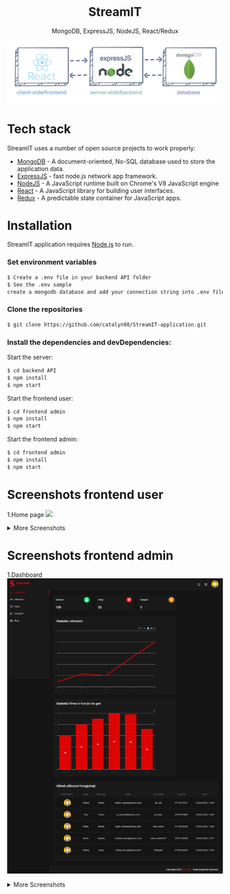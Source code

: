 <h1 align="center">
StreamIT
</h1>
<p align="center">
MongoDB, ExpressJS, NodeJS, React/Redux
</p>

<img src="https://github.com/georgesimos/readme-assets/blob/master/cinema-plus/mern.png" />

# Tech stack
StreamIT uses a number of open source projects to work properly:
* [MongoDB](https://www.mongodb.com/) - A document-oriented, No-SQL database used to store the application data.
* [ExpressJS](https://expressjs.com/) - fast node.js network app framework.
* [NodeJS](https://nodejs.org/) - A JavaScript runtime built on Chrome's V8 JavaScript engine
* [React](https://reactjs.org/) - A JavaScript library for building user interfaces.
* [Redux](https://redux.js.org/) - A predictable state container for JavaScript apps.

# Installation
StreamIT application requires [Node.js](https://nodejs.org/)  to run.

### Set environment variables 
```sh
$ Create a .env file in your backend API folder
$ See the .env sample
create a mongodb database and add your connection string into .env file
```

### Clone the repositories
```sh
$ git clone https://github.com/catalyn98/StreamIT-application.git
```

### Install the dependencies and devDependencies:
Start the server:
```sh
$ cd backend API
$ npm install 
$ npm start 
```
Start the frontend user:
```sh
$ cd frontend admin
$ npm install 
$ npm start 
```
Start the frontend admin:
```sh
$ cd frontend admin
$ npm install 
$ npm start 
```

# Screenshots frontend user 

1.Home page
<img src="https://github.com/catalyn98/StreamIT-application/blob/master/Users%20pages%20screenshots/4.Home%20page.png" />

<details>
  <summary>More Screenshots</summary>
  2.Movies page
  <img src="https://github.com/catalyn98/StreamIT-application/blob/master/Users%20pages%20screenshots/5.Movies%20page.png" />

  3.Blog page
  <img src="https://github.com/catalyn98/StreamIT-application/blob/master/Users%20pages%20screenshots/6.Blog%20page.png" />

  4.Team page
  <img src="https://github.com/catalyn98/StreamIT-application/blob/master/Users%20pages%20screenshots/7.Team%20page.png" />

  5.Contact us page
  <img src="https://github.com/catalyn98/StreamIT-application/blob/master/Users%20pages%20screenshots/8.Contact%20us.png" />

  6.View profile
  <img src="https://github.com/catalyn98/StreamIT-application/blob/master/Users%20pages%20screenshots/9.View%20profile.png" />

  7.Settings account
  <img src="https://github.com/catalyn98/StreamIT-application/blob/master/Users%20pages%20screenshots/10.Settings%20account.png" />

  8.Seen movies by user
  <img src="https://github.com/catalyn98/StreamIT-application/blob/master/Users%20pages%20screenshots/11.Seen%20movies%20by%20user.png" />

  9.Movies details page
  <img src="https://github.com/catalyn98/StreamIT-application/blob/master/Users%20pages%20screenshots/12.Movies%20details%20page.png" />

  10.Terms of use
  <img src="https://github.com/catalyn98/StreamIT-application/blob/master/Users%20pages%20screenshots/15.Terms%20of%20use.png" />

  11.Privacy policy
  <img src="https://github.com/catalyn98/StreamIT-application/blob/master/Users%20pages%20screenshots/13.Privacy%20policy.png" />

  12.Frequevent questions
  <img src="https://github.com/catalyn98/StreamIT-application/blob/master/Users%20pages%20screenshots/14.Frequevent%20questions.png" />

  13.Login page
  <img src="https://github.com/catalyn98/StreamIT-application/blob/master/Users%20pages%20screenshots/1.Login%20page.png" />

  14.Register page
  <img src="https://github.com/catalyn98/StreamIT-application/blob/master/Users%20pages%20screenshots/2.Register%20page.png" />

  15.Recovery password page
  <img src="https://github.com/catalyn98/StreamIT-application/blob/master/Users%20pages%20screenshots/3.Recovery%20password%20page.png" />
</details>

# Screenshots frontend admin 

1.Dashboard
<img src="https://github.com/catalyn98/StreamIT-application/blob/master/Admin%20pages%20screenshots/1.Dashboard.png" />

<details>
  <summary>More Screenshots</summary>
  2.Users list
  <img src="https://github.com/catalyn98/StreamIT-application/blob/master/Admin%20pages%20screenshots/2.Users%20list.png" />

  3.Movies list
  <img src="https://github.com/catalyn98/StreamIT-application/blob/master/Admin%20pages%20screenshots/3.Movies%20list.png" />

  4.Categories movies
  <img src="https://github.com/catalyn98/StreamIT-application/blob/master/Admin%20pages%20screenshots/4.Categories%20movies%20list.png" />

  5.Posts list
  <img src="https://github.com/catalyn98/StreamIT-application/blob/master/Admin%20pages%20screenshots/5.Posts%20list.png" />

  6.Account settings
  <img src="https://github.com/catalyn98/StreamIT-application/blob/master/Admin%20pages%20screenshots/6.Account%20settings.png" />

  7.Change password
  <img src="https://github.com/catalyn98/StreamIT-application/blob/master/Admin%20pages%20screenshots/7.Change%20password.png" />

  8.Add movie page
  <img src="https://github.com/catalyn98/StreamIT-application/blob/master/Admin%20pages%20screenshots/8.Add%20movie%20page.png" />

  9.Add category movies list
  <img src="https://github.com/catalyn98/StreamIT-application/blob/master/Admin%20pages%20screenshots/9.Add%20category%20movies%20list.png" />

  10.Add post page
  <img src="https://github.com/catalyn98/StreamIT-application/blob/master/Admin%20pages%20screenshots/10.Add%20post%20page.png" />

  11.Login admin page
  <img src="https://github.com/catalyn98/StreamIT-application/blob/master/Admin%20pages%20screenshots/11.Login%20admin%20page.png" />
</details>